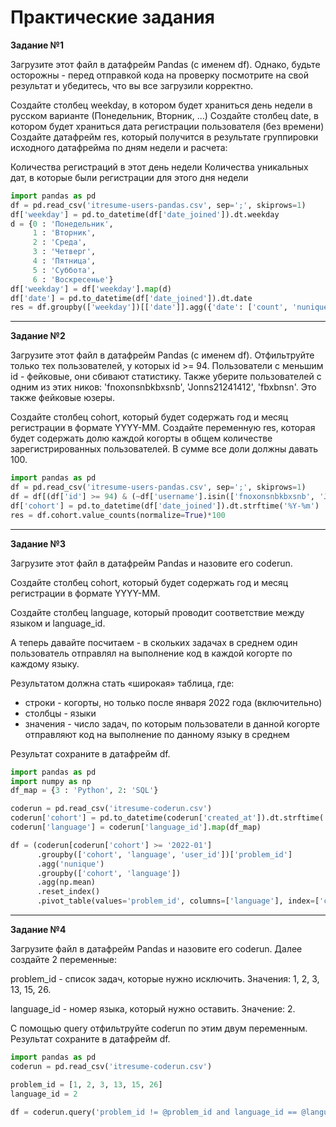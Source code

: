 # Практические задания 
**Задание №1**

Загрузите этот файл в датафрейм Pandas (с именем df). Однако, будьте осторожны - перед отправкой кода на проверку посмотрите на свой результат и убедитесь, что вы все загрузили корректно.

Создайте столбец weekday, в котором будет храниться день недели в русском варианте (Понедельник, Вторник, ...)
Создайте столбец date, в котором будет храниться дата регистрации пользователя (без времени)
Создайте датафрейм res, который получится в результате группировки исходного датафрейма по дням недели и расчета:

Количества регистраций в этот день недели
Количества уникальных дат, в которые были регистрации для этого дня недели

``` Python
import pandas as pd
df = pd.read_csv('itresume-users-pandas.csv', sep=';', skiprows=1)
df['weekday'] = pd.to_datetime(df['date_joined']).dt.weekday
d = {0 : 'Понедельник',
     1 : 'Вторник',
     2 : 'Среда',
     3 : 'Четверг',
     4 : 'Пятница',
     5 : 'Суббота',
     6 : 'Воскресенье'}
df['weekday'] = df['weekday'].map(d)
df['date'] = pd.to_datetime(df['date_joined']).dt.date
res = df.groupby(['weekday'])[['date']].agg({'date': ['count', 'nunique']}).reset_index()
```
---

**Задание №2**

Загрузите этот файл в датафрейм Pandas (с именем df). Отфильтруйте только тех пользователей, у которых id >= 94. Пользователи с меньшим id - фейковые, они сбивают статистику.
Также уберите пользователей с одним из этих ников: 'fnoxonsnbkbxsnb', 'Jonns21241412', 'fbxbnsn'. Это также фейковые юзеры.

Создайте столбец cohort, который будет содержать год и месяц регистрации в формате YYYY-MM. 
Создайте переменную res, которая будет содержать долю каждой когорты в общем количестве зарегистрированных пользователей. В сумме все доли должны давать 100.

``` Python
import pandas as pd
df = pd.read_csv('itresume-users-pandas.csv', sep=';', skiprows=1)
df = df[(df['id'] >= 94) & (~df['username'].isin(['fnoxonsnbkbxsnb', 'Jonns21241412', 'fbxbnsn']))]
df['cohort'] = pd.to_datetime(df['date_joined']).dt.strftime('%Y-%m')
res = df.cohort.value_counts(normalize=True)*100
```
---

**Задание №3**

Загрузите этот файл в датафрейм Pandas и назовите его coderun. 


Создайте столбец cohort, который будет содержать год и месяц регистрации в формате YYYY-MM. 

Создайте столбец language, который проводит соответствие между языком и language_id. 

А теперь давайте посчитаем - в скольких задачах в среднем один пользователь отправлял на выполнение код в каждой когорте по каждому языку.

Результатом должна стать «широкая» таблица, где:

- строки - когорты, но только после января 2022 года (включительно)
- столбцы - языки
- значения - число задач, по которым пользователи в данной когорте отправляют код на выполнение по данному языку в среднем

Результат сохраните в датафрейм df.

``` Python
import pandas as pd
import numpy as np
df_map = {3 : 'Python', 2: 'SQL'}

coderun = pd.read_csv('itresume-coderun.csv')
coderun['cohort'] = pd.to_datetime(coderun['created_at']).dt.strftime('%Y-%m')
coderun['language'] = coderun['language_id'].map(df_map)

df = (coderun[coderun['cohort'] >= '2022-01']
      .groupby(['cohort', 'language', 'user_id'])['problem_id']
      .agg('nunique')
      .groupby(['cohort', 'language'])
      .agg(np.mean)
      .reset_index()
      .pivot_table(values='problem_id', columns=['language'], index=['cohort']))
```
---


**Задание №4**

Загрузите файл в датафрейм Pandas и назовите его coderun. Далее создайте 2 переменные:

problem_id - список задач, которые нужно исключить. Значения: 1, 2, 3, 13, 15, 26.

language_id - номер языка, который нужно оставить. Значение: 2.

С помощью query отфильтруйте coderun по этим двум переменным. Результат сохраните в датафрейм df.

``` Python
import pandas as pd
coderun = pd.read_csv('itresume-coderun.csv')

problem_id = [1, 2, 3, 13, 15, 26]
language_id = 2

df = coderun.query('problem_id != @problem_id and language_id == @language_id')
```
